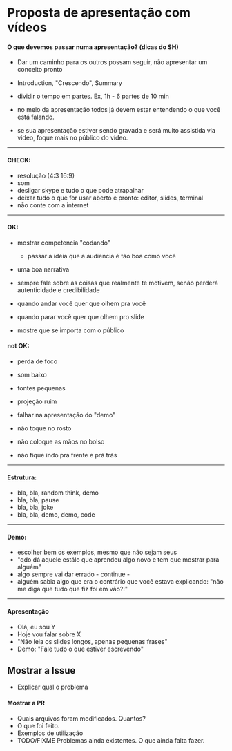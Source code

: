 # Proposta de apresentação com vídeos

#### O que devemos passar numa apresentação? (dicas do SH)

- Dar um caminho para os outros possam seguir, não apresentar um conceito pronto
- Introduction, "Crescendo", Summary
- dividir o tempo em partes. Ex, 1h - 6 partes de 10 min
- no meio da apresentação todos já devem estar entendendo o que você está falando.

- se sua apresentação estiver sendo gravada e será muito assistida via video, foque mais no público do vídeo.

----------------

#### CHECK:

- resolução (4:3 16:9)
- som
- desligar skype e tudo o que pode atrapalhar
- deixar tudo o que for usar aberto e pronto: editor, slides, terminal
- não conte com a internet

----------------

#### OK:

- mostrar competencia "codando"
  - passar a idéia que a audiencia é tão boa como você
- uma boa narrativa

- sempre fale sobre as coisas que realmente te motivem, senão perderá autenticidade e credibilidade

- quando andar você quer que olhem pra você
- quando parar você quer que olhem pro slide
- mostre que se importa com o público


#### not OK:

- perda de foco

- som baixo
- fontes pequenas
- projeção ruim

- falhar na apresentação do "demo"

- não toque no rosto
- não coloque as mãos no bolso
- não fique indo pra frente e prá trás

----------------

#### Estrutura:

- bla, bla, random think, demo
- bla, bla, pause
- bla, bla, joke
- bla, bla, demo, demo, code

----------------

#### Demo:

- escolher bem os exemplos, mesmo que não sejam seus
- "qdo dá aquele estálo que aprendeu algo novo e tem que mostrar para alguém"
- algo sempre vai dar errado - continue -
- alguém sabia algo que era o contrário que você estava explicando: "não me diga que tudo que fiz foi em vão?!"


----------------

#### Apresentação

- Olá, eu sou Y
- Hoje vou falar sobre X
- "Não leia os slides longos, apenas pequenas frases"
- Demo: "Fale tudo o que estiver escrevendo"


## Mostrar a Issue

- Explicar qual o problema


#### Mostrar a PR

- Quais arquivos foram modificados. Quantos?
- O que foi feito.
- Exemplos de utilização
- TODO/FIXME Problemas ainda existentes. O que ainda falta fazer.
